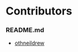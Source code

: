 # Contributors

### README.md

* [othneildrew](https://github.com/othneildrew/Best-README-Template)
